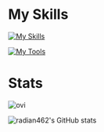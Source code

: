 <!--
**radian462/radian462** is a ✨ _special_ ✨ repository because its `README.md` (this file) appears on your GitHub profile.

Here are some ideas to get you started:

- 🔭 I’m currently working on ...
- 🌱 I’m currently learning ...
- 👯 I’m looking to collaborate on ...
- 🤔 I’m looking for help with ...
- 💬 Ask me about ...
- 📫 How to reach me: ...
- 😄 Pronouns: ...
- ⚡ Fun fact: ...
-->
# My Skills
[![My Skills](https://skillicons.dev/icons?i=python,go,html,bootstrap,discord)](https://skillicons.dev)

[![My Tools](https://skillicons.dev/icons?i=git,github,gitlab,docker,redis,vscode)](https://skillicons.dev)

# Stats
<img src="https://github-readme-stats.vercel.app/api/top-langs?username=radian462&show_icons=true&locale=en&layout=compact&theme=chartreuse-dark" alt="ovi" /></p>
![radian462's GitHub stats](https://github-readme-stats.vercel.app/api?username=radian462&show_icons=true&theme=radical)
